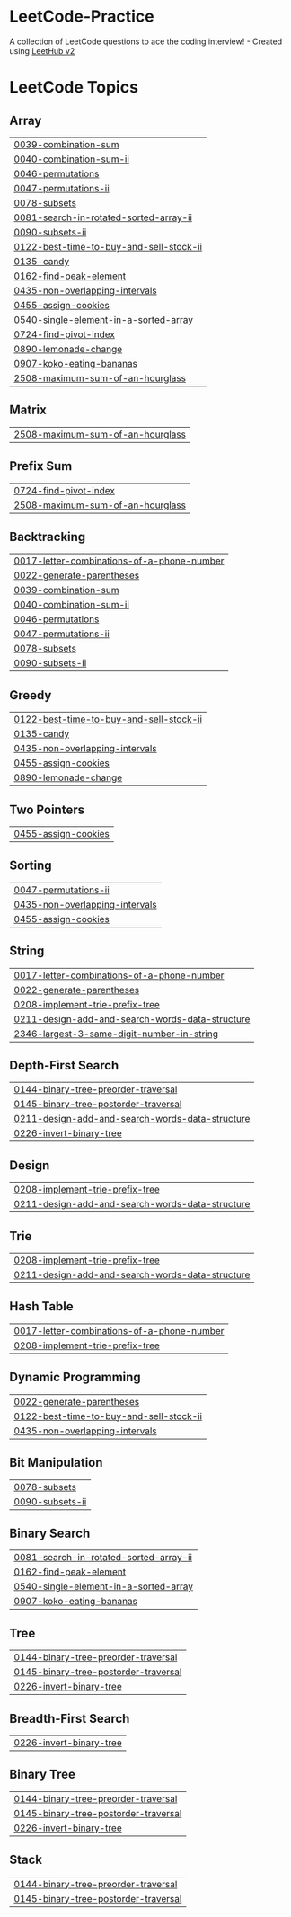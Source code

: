 # LeetCode-Practice
A collection of LeetCode questions to ace the coding interview! - Created using [LeetHub v2](https://github.com/arunbhardwaj/LeetHub-2.0)

<!---LeetCode Topics Start-->
# LeetCode Topics
## Array
|  |
| ------- |
| [0039-combination-sum](https://github.com/MridhavKhajuria/LeetCode-Practice/tree/master/0039-combination-sum) |
| [0040-combination-sum-ii](https://github.com/MridhavKhajuria/LeetCode-Practice/tree/master/0040-combination-sum-ii) |
| [0046-permutations](https://github.com/MridhavKhajuria/LeetCode-Practice/tree/master/0046-permutations) |
| [0047-permutations-ii](https://github.com/MridhavKhajuria/LeetCode-Practice/tree/master/0047-permutations-ii) |
| [0078-subsets](https://github.com/MridhavKhajuria/LeetCode-Practice/tree/master/0078-subsets) |
| [0081-search-in-rotated-sorted-array-ii](https://github.com/MridhavKhajuria/LeetCode-Practice/tree/master/0081-search-in-rotated-sorted-array-ii) |
| [0090-subsets-ii](https://github.com/MridhavKhajuria/LeetCode-Practice/tree/master/0090-subsets-ii) |
| [0122-best-time-to-buy-and-sell-stock-ii](https://github.com/MridhavKhajuria/LeetCode-Practice/tree/master/0122-best-time-to-buy-and-sell-stock-ii) |
| [0135-candy](https://github.com/MridhavKhajuria/LeetCode-Practice/tree/master/0135-candy) |
| [0162-find-peak-element](https://github.com/MridhavKhajuria/LeetCode-Practice/tree/master/0162-find-peak-element) |
| [0435-non-overlapping-intervals](https://github.com/MridhavKhajuria/LeetCode-Practice/tree/master/0435-non-overlapping-intervals) |
| [0455-assign-cookies](https://github.com/MridhavKhajuria/LeetCode-Practice/tree/master/0455-assign-cookies) |
| [0540-single-element-in-a-sorted-array](https://github.com/MridhavKhajuria/LeetCode-Practice/tree/master/0540-single-element-in-a-sorted-array) |
| [0724-find-pivot-index](https://github.com/MridhavKhajuria/LeetCode-Practice/tree/master/0724-find-pivot-index) |
| [0890-lemonade-change](https://github.com/MridhavKhajuria/LeetCode-Practice/tree/master/0890-lemonade-change) |
| [0907-koko-eating-bananas](https://github.com/MridhavKhajuria/LeetCode-Practice/tree/master/0907-koko-eating-bananas) |
| [2508-maximum-sum-of-an-hourglass](https://github.com/MridhavKhajuria/LeetCode-Practice/tree/master/2508-maximum-sum-of-an-hourglass) |
## Matrix
|  |
| ------- |
| [2508-maximum-sum-of-an-hourglass](https://github.com/MridhavKhajuria/LeetCode-Practice/tree/master/2508-maximum-sum-of-an-hourglass) |
## Prefix Sum
|  |
| ------- |
| [0724-find-pivot-index](https://github.com/MridhavKhajuria/LeetCode-Practice/tree/master/0724-find-pivot-index) |
| [2508-maximum-sum-of-an-hourglass](https://github.com/MridhavKhajuria/LeetCode-Practice/tree/master/2508-maximum-sum-of-an-hourglass) |
## Backtracking
|  |
| ------- |
| [0017-letter-combinations-of-a-phone-number](https://github.com/MridhavKhajuria/LeetCode-Practice/tree/master/0017-letter-combinations-of-a-phone-number) |
| [0022-generate-parentheses](https://github.com/MridhavKhajuria/LeetCode-Practice/tree/master/0022-generate-parentheses) |
| [0039-combination-sum](https://github.com/MridhavKhajuria/LeetCode-Practice/tree/master/0039-combination-sum) |
| [0040-combination-sum-ii](https://github.com/MridhavKhajuria/LeetCode-Practice/tree/master/0040-combination-sum-ii) |
| [0046-permutations](https://github.com/MridhavKhajuria/LeetCode-Practice/tree/master/0046-permutations) |
| [0047-permutations-ii](https://github.com/MridhavKhajuria/LeetCode-Practice/tree/master/0047-permutations-ii) |
| [0078-subsets](https://github.com/MridhavKhajuria/LeetCode-Practice/tree/master/0078-subsets) |
| [0090-subsets-ii](https://github.com/MridhavKhajuria/LeetCode-Practice/tree/master/0090-subsets-ii) |
## Greedy
|  |
| ------- |
| [0122-best-time-to-buy-and-sell-stock-ii](https://github.com/MridhavKhajuria/LeetCode-Practice/tree/master/0122-best-time-to-buy-and-sell-stock-ii) |
| [0135-candy](https://github.com/MridhavKhajuria/LeetCode-Practice/tree/master/0135-candy) |
| [0435-non-overlapping-intervals](https://github.com/MridhavKhajuria/LeetCode-Practice/tree/master/0435-non-overlapping-intervals) |
| [0455-assign-cookies](https://github.com/MridhavKhajuria/LeetCode-Practice/tree/master/0455-assign-cookies) |
| [0890-lemonade-change](https://github.com/MridhavKhajuria/LeetCode-Practice/tree/master/0890-lemonade-change) |
## Two Pointers
|  |
| ------- |
| [0455-assign-cookies](https://github.com/MridhavKhajuria/LeetCode-Practice/tree/master/0455-assign-cookies) |
## Sorting
|  |
| ------- |
| [0047-permutations-ii](https://github.com/MridhavKhajuria/LeetCode-Practice/tree/master/0047-permutations-ii) |
| [0435-non-overlapping-intervals](https://github.com/MridhavKhajuria/LeetCode-Practice/tree/master/0435-non-overlapping-intervals) |
| [0455-assign-cookies](https://github.com/MridhavKhajuria/LeetCode-Practice/tree/master/0455-assign-cookies) |
## String
|  |
| ------- |
| [0017-letter-combinations-of-a-phone-number](https://github.com/MridhavKhajuria/LeetCode-Practice/tree/master/0017-letter-combinations-of-a-phone-number) |
| [0022-generate-parentheses](https://github.com/MridhavKhajuria/LeetCode-Practice/tree/master/0022-generate-parentheses) |
| [0208-implement-trie-prefix-tree](https://github.com/MridhavKhajuria/LeetCode-Practice/tree/master/0208-implement-trie-prefix-tree) |
| [0211-design-add-and-search-words-data-structure](https://github.com/MridhavKhajuria/LeetCode-Practice/tree/master/0211-design-add-and-search-words-data-structure) |
| [2346-largest-3-same-digit-number-in-string](https://github.com/MridhavKhajuria/LeetCode-Practice/tree/master/2346-largest-3-same-digit-number-in-string) |
## Depth-First Search
|  |
| ------- |
| [0144-binary-tree-preorder-traversal](https://github.com/MridhavKhajuria/LeetCode-Practice/tree/master/0144-binary-tree-preorder-traversal) |
| [0145-binary-tree-postorder-traversal](https://github.com/MridhavKhajuria/LeetCode-Practice/tree/master/0145-binary-tree-postorder-traversal) |
| [0211-design-add-and-search-words-data-structure](https://github.com/MridhavKhajuria/LeetCode-Practice/tree/master/0211-design-add-and-search-words-data-structure) |
| [0226-invert-binary-tree](https://github.com/MridhavKhajuria/LeetCode-Practice/tree/master/0226-invert-binary-tree) |
## Design
|  |
| ------- |
| [0208-implement-trie-prefix-tree](https://github.com/MridhavKhajuria/LeetCode-Practice/tree/master/0208-implement-trie-prefix-tree) |
| [0211-design-add-and-search-words-data-structure](https://github.com/MridhavKhajuria/LeetCode-Practice/tree/master/0211-design-add-and-search-words-data-structure) |
## Trie
|  |
| ------- |
| [0208-implement-trie-prefix-tree](https://github.com/MridhavKhajuria/LeetCode-Practice/tree/master/0208-implement-trie-prefix-tree) |
| [0211-design-add-and-search-words-data-structure](https://github.com/MridhavKhajuria/LeetCode-Practice/tree/master/0211-design-add-and-search-words-data-structure) |
## Hash Table
|  |
| ------- |
| [0017-letter-combinations-of-a-phone-number](https://github.com/MridhavKhajuria/LeetCode-Practice/tree/master/0017-letter-combinations-of-a-phone-number) |
| [0208-implement-trie-prefix-tree](https://github.com/MridhavKhajuria/LeetCode-Practice/tree/master/0208-implement-trie-prefix-tree) |
## Dynamic Programming
|  |
| ------- |
| [0022-generate-parentheses](https://github.com/MridhavKhajuria/LeetCode-Practice/tree/master/0022-generate-parentheses) |
| [0122-best-time-to-buy-and-sell-stock-ii](https://github.com/MridhavKhajuria/LeetCode-Practice/tree/master/0122-best-time-to-buy-and-sell-stock-ii) |
| [0435-non-overlapping-intervals](https://github.com/MridhavKhajuria/LeetCode-Practice/tree/master/0435-non-overlapping-intervals) |
## Bit Manipulation
|  |
| ------- |
| [0078-subsets](https://github.com/MridhavKhajuria/LeetCode-Practice/tree/master/0078-subsets) |
| [0090-subsets-ii](https://github.com/MridhavKhajuria/LeetCode-Practice/tree/master/0090-subsets-ii) |
## Binary Search
|  |
| ------- |
| [0081-search-in-rotated-sorted-array-ii](https://github.com/MridhavKhajuria/LeetCode-Practice/tree/master/0081-search-in-rotated-sorted-array-ii) |
| [0162-find-peak-element](https://github.com/MridhavKhajuria/LeetCode-Practice/tree/master/0162-find-peak-element) |
| [0540-single-element-in-a-sorted-array](https://github.com/MridhavKhajuria/LeetCode-Practice/tree/master/0540-single-element-in-a-sorted-array) |
| [0907-koko-eating-bananas](https://github.com/MridhavKhajuria/LeetCode-Practice/tree/master/0907-koko-eating-bananas) |
## Tree
|  |
| ------- |
| [0144-binary-tree-preorder-traversal](https://github.com/MridhavKhajuria/LeetCode-Practice/tree/master/0144-binary-tree-preorder-traversal) |
| [0145-binary-tree-postorder-traversal](https://github.com/MridhavKhajuria/LeetCode-Practice/tree/master/0145-binary-tree-postorder-traversal) |
| [0226-invert-binary-tree](https://github.com/MridhavKhajuria/LeetCode-Practice/tree/master/0226-invert-binary-tree) |
## Breadth-First Search
|  |
| ------- |
| [0226-invert-binary-tree](https://github.com/MridhavKhajuria/LeetCode-Practice/tree/master/0226-invert-binary-tree) |
## Binary Tree
|  |
| ------- |
| [0144-binary-tree-preorder-traversal](https://github.com/MridhavKhajuria/LeetCode-Practice/tree/master/0144-binary-tree-preorder-traversal) |
| [0145-binary-tree-postorder-traversal](https://github.com/MridhavKhajuria/LeetCode-Practice/tree/master/0145-binary-tree-postorder-traversal) |
| [0226-invert-binary-tree](https://github.com/MridhavKhajuria/LeetCode-Practice/tree/master/0226-invert-binary-tree) |
## Stack
|  |
| ------- |
| [0144-binary-tree-preorder-traversal](https://github.com/MridhavKhajuria/LeetCode-Practice/tree/master/0144-binary-tree-preorder-traversal) |
| [0145-binary-tree-postorder-traversal](https://github.com/MridhavKhajuria/LeetCode-Practice/tree/master/0145-binary-tree-postorder-traversal) |
<!---LeetCode Topics End-->